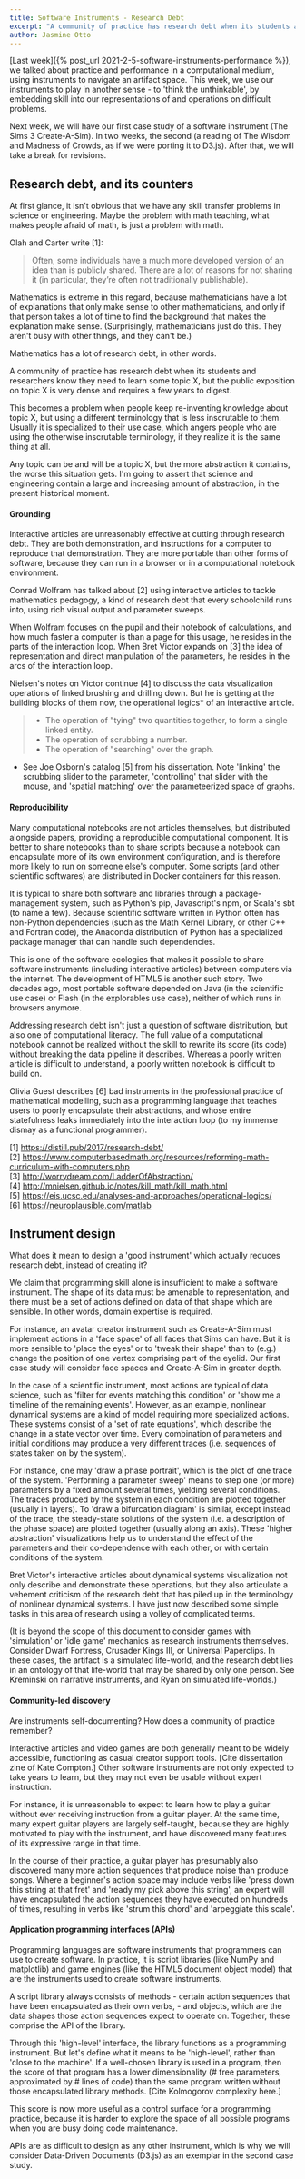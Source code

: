 ```yaml
---
title: Software Instruments - Research Debt
excerpt: "A community of practice has research debt when its students and researchers know they need to learn some topic X, but the avalable exposition on topic X is very dense..."
author: Jasmine Otto
---
```


[Last week]({% post_url 2021-2-5-software-instruments-performance %}), we talked about practice and performance in a computational medium, using instruments to navigate an artifact space. This week, we use our instruments to play in another sense - to 'think the unthinkable', by embedding skill into our representations of and operations on difficult problems.

Next week, we will have our first case study of a software instrument (The Sims 3 Create-A-Sim). In two weeks, the second (a reading of The Wisdom and Madness of Crowds, as if we were porting it to D3.js). After that, we will take a break for revisions.

## Research debt, and its counters

At first glance, it isn't obvious that we have any skill transfer problems in science or engineering. Maybe the problem with math teaching, what makes people afraid of math, is just a problem with math.

Olah and Carter write [1]:
> Often, some individuals have a much more developed version of an idea than is publicly shared. There are a lot of reasons for not sharing it (in particular, they’re often not traditionally publishable).

Mathematics is extreme in this regard, because mathematicians have a lot of explanations that only make sense to other mathematicians, and only if that person takes a lot of time to find the background that makes the explanation make sense. (Surprisingly, mathematicians just do this. They aren't busy with other things, and they can't be.)

Mathematics has a lot of research debt, in other words.

A community of practice has research debt when its students and researchers know they need to learn some topic X, but the public exposition on topic X is very dense and requires a few years to digest.

This becomes a problem when people keep re-inventing knowledge about topic X, but using a different terminology that is less inscrutable to them. Usually it is specialized to their use case, which angers people who are using the otherwise inscrutable terminology, if they realize it is the same thing at all.

Any topic can be and will be a topic X, but the more abstraction it contains, the worse this situation gets. I'm going to assert that science and engineering contain a large and increasing amount of abstraction, in the present historical moment.

#### Grounding

Interactive articles are unreasonably effective at cutting through research debt. They are both demonstration, and instructions for a computer to reproduce that demonstration. They are more portable than other forms of software, because they can run in a browser or in a computational notebook environment.

Conrad Wolfram has talked about [2] using interactive articles to tackle mathematics pedagogy, a kind of research debt that every schoolchild runs into, using rich visual output and parameter sweeps.


When Wolfram focuses on the pupil and their notebook of calculations, and how much faster a computer is than a page for this usage, he resides in the parts of the interaction loop. When Bret Victor expands on [3] the idea of representation and direct manipulation of the parameters, he resides in the arcs of the interaction loop.

Nielsen's notes on Victor continue [4] to discuss the data visualization operations of linked brushing and drilling down. But he is getting at the building blocks of them now, the operational logics* of an interactive article.
> * The operation of "tying" two quantities together, to form a single linked entity.
> * The operation of scrubbing a number.
> * The operation of "searching" over the graph. 

* See Joe Osborn's catalog [5] from his dissertation. Note 'linking' the scrubbing slider to the parameter, 'controlling' that slider with the mouse, and 'spatial matching' over the parameteerized space of graphs.

#### Reproducibility

Many computational notebooks are not articles themselves, but distributed alongside papers, providing a reproducible computational component. It is better to share notebooks than to share scripts because a notebook can encapsulate more of its own environment configuration, and is therefore more likely to run on someone else's computer. Some scripts (and other scientific softwares) are distributed in Docker containers for this reason.

It is typical to share both software and libraries through a package-management system, such as Python's pip, Javascript's npm, or Scala's sbt (to name a few). Because scientific software written in Python often has non-Python dependencies (such as the Math Kernel Library, or other C++ and Fortran code), the Anaconda distribution of Python has a specialized package manager that can handle such dependencies.

This is one of the software ecologies that makes it possible to share software instruments (including interactive articles) between computers via the internet. The development of HTML5 is another such story. Two decades ago, most portable software depended on Java (in the scientific use case) or Flash (in the explorables use case), neither of which runs in browsers anymore.

Addressing research debt isn't just a question of software distribution, but also one of computational literacy. The full value of a computational notebook cannot be realized without the skill to rewrite its score (its code) without breaking the data pipeline it describes. Whereas a poorly written article is difficult to understand, a poorly written notebook is difficult to build on.

Olivia Guest describes [6] bad instruments in the professional practice of mathematical modelling, such as a programming language that teaches users to poorly encapsulate their abstractions, and whose entire statefulness leaks immediately into the interaction loop (to my immense dismay as a functional programmer).

[1] https://distill.pub/2017/research-debt/  
[2] https://www.computerbasedmath.org/resources/reforming-math-curriculum-with-computers.php  
[3] http://worrydream.com/LadderOfAbstraction/  
[4] http://mnielsen.github.io/notes/kill_math/kill_math.html  
[5] https://eis.ucsc.edu/analyses-and-approaches/operational-logics/  
[6] https://neuroplausible.com/matlab  

## Instrument design

What does it mean to design a 'good instrument' which actually reduces research debt, instead of creating it?

We claim that programming skill alone is insufficient to make a software instrument. The shape of its data must be amenable to representation, and there must be a set of actions defined on data of that shape which are sensible. In other words, domain expertise is required.

For instance, an avatar creator instrument such as Create-A-Sim must implement actions in a 'face space' of all faces that Sims can have. But it is more sensible to 'place the eyes' or to 'tweak their shape' than to (e.g.) change the position of one vertex comprising part of the eyelid. Our first case study will consider face spaces and Create-A-Sim in greater depth.

In the case of a scientific instrument, most actions are typical of data science, such as 'filter for events matching this condition' or 'show me a timeline of the remaining events'. However, as an example, nonlinear dynamical systems are a kind of model requiring more specialized actions. These systems consist of a 'set of rate equations', which describe the change in a state vector over time. Every combination of parameters and initial conditions may produce a very different traces (i.e. sequences of states taken on by the system).

For instance, one may 'draw a phase portrait', which is the plot of one trace of the system. 'Performing a parameter sweep' means to step one (or more) parameters by a fixed amount several times, yielding several conditions. The traces produced by the system in each condition are plotted together (usually in layers). To 'draw a bifurcation diagram' is similar, except instead of the trace, the steady-state solutions of the system (i.e. a description of the phase space) are plotted together (usually along an axis). These 'higher abstraction' visualizations help us to understand the effect of the parameters and their co-dependence with each other, or with certain conditions of the system.

Bret Victor's interactive articles about dynamical systems visualization not only describe and demonstrate these operations, but they also articulate a vehement criticism of the research debt that has piled up in the terminology of nonlinear dynamical systems. I have just now described some simple tasks in this area of research using a volley of complicated terms.

(It is beyond the scope of this document to consider games with 'simulation' or 'idle game' mechanics as research instruments themselves. Consider Dwarf Fortress, Crusader Kings III, or Universal Paperclips. In these cases, the artifact is a simulated life-world, and the research debt lies in an ontology of that life-world that may be shared by only one person. See Kreminski on narrative instruments, and Ryan on simulated life-worlds.)

#### Community-led discovery

Are instruments self-documenting? How does a community of practice remember?

Interactive articles and video games are both generally meant to be widely accessible, functioning as casual creator support tools. [Cite dissertation zine of Kate Compton.] Other software instruments are not only expected to take years to learn, but they may not even be usable without expert instruction.

For instance, it is unreasonable to expect to learn how to play a guitar without ever receiving instruction from a guitar player. At the same time, many expert guitar players are largely self-taught, because they are highly motivated to play with the instrument, and have discovered many features of its expressive range in that time.

In the course of their practice, a guitar player has presumably also discovered many more action sequences that produce noise than produce songs. Where a beginner's action space may include verbs like 'press down this string at that fret' and 'ready my pick above this string', an expert will have encapsulated the action sequences they have executed on hundreds of times, resulting in verbs like 'strum this chord' and 'arpeggiate this scale'.

#### Application programming interfaces (APIs)

Programming languages are software instruments that programmers can use to create software. In practice, it is script libraries (like NumPy and matplotlib) and game engines (like the HTML5 document object model) that are the instruments used to create software instruments.

A script library always consists of methods - certain action sequences that have been encapsulated as their own verbs, - and objects, which are the data shapes those action sequences expect to operate on. Together, these comprise the API of the library.

Through this 'high-level' interface, the library functions as a programming instrument. But let's define what it means to be 'high-level', rather than 'close to the machine'. If a well-chosen library is used in a program, then the score of that program has a lower dimensionality (\# free parameters, approximated by \# lines of code) than the same program written without those encapsulated library methods. [Cite Kolmogorov complexity here.]

This score is now more useful as a control surface for a programming practice, because it is harder to explore the space of all possible programs when you are busy doing code maintenance.

APIs are as difficult to design as any other instrument, which is why we will consider Data-Driven Documents (D3.js) as an exemplar in the second case study.
